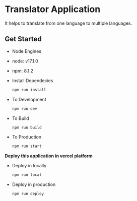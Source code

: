 # Translator Application
It helps to translate from one language to multiple languages.
    
## Get Started

- Node Engines
 - node: v17.1.0
 - npm: 8.1.2

- Install Dependecies

    ```sh
    npm run install
    ```

- To Development

    ```sh
    npm run dev
    ```

- To Build
    ```sh
    npm run build
    ```

- To Production
    ```sh
    npm run start
    ```

**Deploy this application in vercel platform**

- Deploy in locally
    ```sh
    npm run local
    ```

- Deploy in production
    ```sh
    npm run deploy
    ``` 
